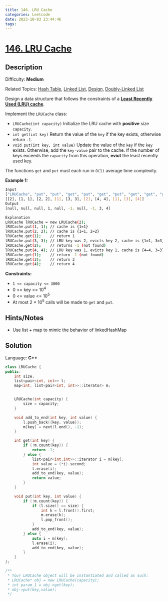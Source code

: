 ```yaml
---
title: 146. LRU Cache
categories: Leetcode
date: 2023-10-03 23:44:46
tags:
---
```


# [146\. LRU Cache](https://leetcode.com/problems/lru-cache/)

## Description

Difficulty: **Medium**

Related Topics: [Hash Table](https://leetcode.com/tag/https://leetcode.com/tag/hash-table//), [Linked List](https://leetcode.com/tag/https://leetcode.com/tag/linked-list//), [Design](https://leetcode.com/tag/https://leetcode.com/tag/design//), [Doubly-Linked List](https://leetcode.com/tag/https://leetcode.com/tag/doubly-linked-list//)

Design a data structure that follows the constraints of a **[Least Recently Used (LRU) cache](https://en.wikipedia.org/wiki/Cache_replacement_policies#LRU)**.

Implement the `LRUCache` class:

* `LRUCache(int capacity)` Initialize the LRU cache with **positive** size `capacity`.
* `int get(int key)` Return the value of the `key` if the key exists, otherwise return `-1`.
* `void put(int key, int value)` Update the value of the `key` if the `key` exists. Otherwise, add the `key-value` pair to the cache. If the number of keys exceeds the `capacity` from this operation, **evict** the least recently used key.

The functions `get` and `put` must each run in `O(1)` average time complexity.

**Example 1:**

```bash
Input
["LRUCache", "put", "put", "get", "put", "get", "put", "get", "get", "get"]
[[2], [1, 1], [2, 2], [1], [3, 3], [2], [4, 4], [1], [3], [4]]
Output
[null, null, null, 1, null, -1, null, -1, 3, 4]

Explanation
LRUCache lRUCache = new LRUCache(2);
lRUCache.put(1, 1); // cache is {1=1}
lRUCache.put(2, 2); // cache is {1=1, 2=2}
lRUCache.get(1);    // return 1
lRUCache.put(3, 3); // LRU key was 2, evicts key 2, cache is {1=1, 3=3}
lRUCache.get(2);    // returns -1 (not found)
lRUCache.put(4, 4); // LRU key was 1, evicts key 1, cache is {4=4, 3=3}
lRUCache.get(1);    // return -1 (not found)
lRUCache.get(3);    // return 3
lRUCache.get(4);    // return 4
```

**Constraints:**

* `1 <= capacity <= 3000`
* 0 <= key <= 10<sup>4</sup>
* 0 <= value <= 10<sup>5</sup>
* At most 2 * 10<sup>5</sup> calls will be made to `get` and `put`.

## Hints/Notes

* Use list + map to mimic the behavior of linkedHashMap

## Solution

Language: **C++**

```C++
class LRUCache {
public:
    int size;
    list<pair<int, int>> l;
    map<int, list<pair<int, int>>::iterator> m;


    LRUCache(int capacity) {
        size = capacity;
    }

    void add_to_end(int key, int value) {
        l.push_back({key, value});
        m[key] = next(l.end(), -1);
    }

    int get(int key) {
        if (!m.count(key)) {
            return -1;
        } else {
            list<pair<int,int>>::iterator i = m[key];
            int value = (*i).second;
            l.erase(i);
            add_to_end(key, value);
            return value;
        }
    }

    void put(int key, int value) {
        if (!m.count(key)) {
            if (l.size() == size) {
                int k = l.front().first;
                m.erase(k);
                l.pop_front();
            }
            add_to_end(key, value);
        } else {
            auto i = m[key];
            l.erase(i);
            add_to_end(key, value);
        }
    }
};

/**
 * Your LRUCache object will be instantiated and called as such:
 * LRUCache* obj = new LRUCache(capacity);
 * int param_1 = obj->get(key);
 * obj->put(key,value);
 */
```
